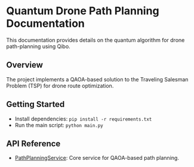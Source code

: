 # Quantum Drone Path Planning Documentation

This documentation provides details on the quantum algorithm for drone path-planning using Qibo.

## Overview

The project implements a QAOA-based solution to the Traveling Salesman Problem (TSP) for drone route optimization.

## Getting Started

- Install dependencies: `pip install -r requirements.txt`
- Run the main script: `python main.py`

## API Reference

- [PathPlanningService](api/path_planning_service.md): Core service for QAOA-based path planning.
